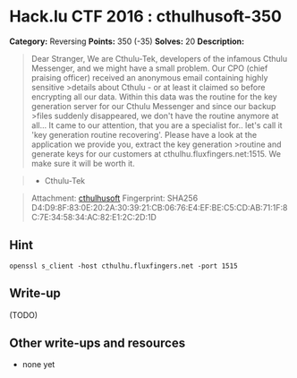 # Hack.lu CTF 2016 : cthulhusoft-350

**Category:** Reversing
**Points:** 350 (-35)
**Solves:** 20
**Description:**

>Dear Stranger,
>We are Cthulu-Tek, developers of the infamous Cthulu Messenger, and we might have a small problem. Our CPO (chief praising officer) received an anonymous email containing highly sensitive >details about Cthulu - or at least it claimed so before encrypting all our data. Within this data was the routine for the key generation server for our Cthulu Messenger and since our backup >files suddenly disappeared, we don't have the routine anymore at all...
>It came to our attention, that you are a specialist for.. let's call it 'key generation routine recovering'. Please have a look at the application we provide you, extract the key generation >routine and generate keys for our customers at cthulhu.fluxfingers.net:1515.
>We make sure it will be worth it.

>- Cthulu-Tek

>Attachment: [cthulhusoft](cthulhusoft)
>Fingerprint: SHA256 D4:D9:8F:83:0E:20:2A:30:39:21:CB:06:76:E4:EF:BE:C5:CD:AB:71:1F:8C:7E:34:58:34:AC:82:E1:2C:2D:1D

## Hint

`openssl s_client -host cthulhu.fluxfingers.net -port 1515`

## Write-up

(TODO)

## Other write-ups and resources

* none yet
